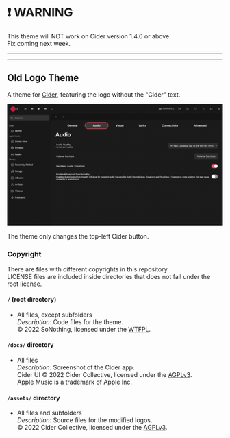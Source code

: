 # ❗ WARNING

This theme will NOT work on Cider version 1.4.0 or above.  
Fix coming next week.

---
---

## Old Logo Theme

A theme for [Cider], featuring the logo without the "Cider" text.

![Screenshot of the modified logo inside the Cider interface](https://raw.githubusercontent.com/SoNothingMC/Cider_MinimalLogoTheme/main/docs/screenshot.png)

The theme only changes the top-left Cider button.

### Copyright

There are files with different copyrights in this repository.  
LICENSE files are included inside directories that does not fall under the root license.

#### `/` (root directory)

* All files, except subfolders  
*Description:* Code files for the theme.  
© 2022 SoNothing, licensed under the [WTFPL].

#### `/docs/` directory

* All files  
*Description:* Screenshot of the Cider app.  
Cider UI © 2022 Cider Collective, licensed under the [AGPLv3].  
Apple Music is a trademark of Apple Inc.

#### `/assets/` directory

* All files and subfolders  
*Description:* Source files for the modified logos.  
© 2022 Cider Collective, licensed under the [AGPLv3].

[Cider]: https://cider.sh/
[WTFPL]: https://github.com/SoNothingMC/Cider_MinimalLogoTheme/blob/main/LICENSE/
[AGPLv3]: https://github.com/ciderapp/Cider/blob/2804de5f15824ea13c6f64430f828cb665e1dfe9/LICENSE/
